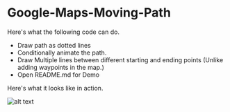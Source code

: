 # Google-Maps-Moving-Path

Here's what the following code can do. 

- Draw path as dotted lines
- Conditionally animate the path. 
- Draw Multiple lines between different starting and ending points (Unlike adding waypoints in the map.)
- Open README.md for Demo



Here's what it looks like in action.

![alt text](https://github.com/arjun921/Google-Maps-Moving-Path/raw/master/ezgif.com-video-to-gif.gif)

